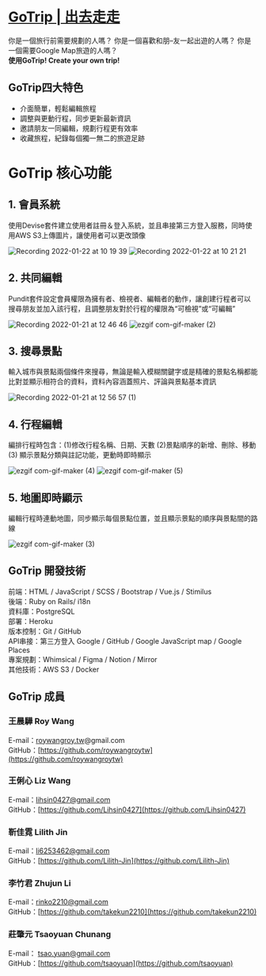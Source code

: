 # [GoTrip | 出去走走](gotriptw.com)

你是一個旅行前需要規劃的人嗎？
你是一個喜歡和朋–友一起出遊的人嗎？
你是一個需要Google Map旅遊的人嗎？
<br/>
**使用GoTrip! Create your own trip!**

## GoTrip四大特色
- 介面簡單，輕鬆編輯旅程
- 調整與更動行程，同步更新最新資訊
- 邀請朋友一同編輯，規劃行程更有效率
- 收藏旅程，紀錄每個獨一無二的旅遊足跡

# GoTrip 核心功能

## 1. 會員系統<br/>
使用Devise套件建立使用者註冊＆登入系統，並且串接第三方登入服務，同時使用AWS S3上傳圖片，讓使用者可以更改頭像

![Recording 2022-01-22 at 10 19 39](https://user-images.githubusercontent.com/86815575/150621135-65d41427-118b-4366-8d81-2dba55a65a4d.gif)
![Recording 2022-01-22 at 10 21 21](https://user-images.githubusercontent.com/86815575/150621178-76977cbc-8a31-430a-a4d6-2ec78bb07174.gif)

## 2. 共同編輯<br/>
Pundit套件設定會員權限為擁有者、檢視者、編輯者的動作，讓創建行程者可以搜尋朋友並加入該行程，且調整朋友對於行程的權限為“可檢視”或“可編輯”

![Recording 2022-01-21 at 12 46 46](https://user-images.githubusercontent.com/86815575/150621297-d2db198c-1d06-4939-a22c-49d8becb2ff5.gif)
![ezgif com-gif-maker (2)](https://user-images.githubusercontent.com/86815575/150621032-df50453f-103a-4a2e-8f26-c263e4995d88.gif)

## 3. 搜尋景點<br/>
輸入城市與景點兩個條件來搜尋，無論是輸入模糊關鍵字或是精確的景點名稱都能比對並顯示相符合的資料，資料內容涵蓋照片、評論與景點基本資訊

![Recording 2022-01-21 at 12 56 57 (1)](https://user-images.githubusercontent.com/86815575/150620273-150eed1e-e351-4aa8-87d2-b335fa1cc7f9.gif)

## 4. 行程編輯<br/>
編排行程時包含：(1)修改行程名稱、日期、天數 (2)景點順序的新增、刪除、移動 (3) 顯示景點分類與註記功能，更動時即時顯示

![ezgif com-gif-maker (4)](https://user-images.githubusercontent.com/86815575/150621261-81fd2f59-adad-47a5-ad37-a03ea4fe8d33.gif)
![ezgif com-gif-maker (5)](https://user-images.githubusercontent.com/86815575/150621459-594fae58-1075-4bb1-bf6c-c8fb5f523cd4.gif)

## 5. 地圖即時顯示<br/>
編輯行程時連動地圖，同步顯示每個景點位置，並且顯示景點的順序與景點間的路線

![ezgif com-gif-maker (3)](https://user-images.githubusercontent.com/86815575/150621044-9d9cdf68-fb78-48bb-b79f-053deebe8a59.gif)

## GoTrip 開發技術

前端：HTML / JavaScript / SCSS / Bootstrap / Vue.js / Stimilus<br />
後端：Ruby on Rails/ i18n<br />
資料庫：PostgreSQL<br />
部署：Heroku<br />
版本控制：Git / GitHub<br />
API串接：第三方登入 Google / GitHub / Google JavaScript map / Google Places<br />
專案規劃：Whimsical / Figma / Notion / Mirror<br />
其他技術：AWS S3 / Docker<br />

## GoTrip 成員

### 王晨驊 Roy Wang<br />
E-mail：[roywangroy.tw](http://roywangroy.tw/)@gmail.com<br />
GitHub：[https://github.com/roywangroytw](https://github.com/roywangroytw)

### 王俐心 Liz Wang<br />
E-mail：lihsin0427@gmail.com<br />
GitHub：[https://github.com/Lihsin0427](https://github.com/Lihsin0427)

### 靳佳霓 Lilith Jin<br />
E-mail：li6253462@gmail.com<br />
GitHub：[https://github.com/Lilith-Jin](https://github.com/Lilith-Jin)

### 李竹君 Zhujun Li<br />
E-mail：rinko2210@gmail.com<br />
GitHub：[https://github.com/takekun2210](https://github.com/takekun2210)

### 莊肇元 Tsaoyuan Chunang<br />
E-mail： [tsao.yuan@gmail.com](mailto:tsao.yuan@gmail.com)<br />
GitHub：[https://github.com/tsaoyuan](https://github.com/tsaoyuan)
